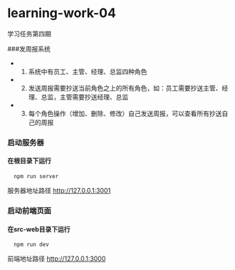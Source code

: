 # learning-work-04
学习任务第四期

###发周报系统
* 1. 系统中有员工、主管、经理、总监四种角色
* 2. 发送周报需要抄送当前角色之上的所有角色，如：员工需要抄送主管、经理、总监，主管需要抄送经理、总监
* 3. 每个角色操作（增加、删除、修改）自己发送周报，可以查看所有抄送自己的周报

### 启动服务器
#### 在根目录下运行
```
  npm run server
```
服务器地址路径  http://127.0.0.1:3001

### 启动前端页面
#### 在src-web目录下运行
```
  npm run dev
```
前端地址路径  http://127.0.0.1:3000